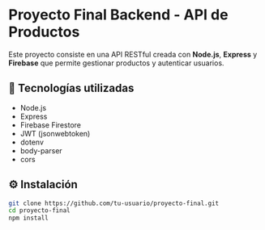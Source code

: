 # Proyecto Final Backend - API de Productos

Este proyecto consiste en una API RESTful creada con **Node.js**, **Express** y **Firebase** que permite gestionar productos y autenticar usuarios.

## 🚀 Tecnologías utilizadas

- Node.js
- Express
- Firebase Firestore
- JWT (jsonwebtoken)
- dotenv
- body-parser
- cors

## ⚙️ Instalación

```bash
git clone https://github.com/tu-usuario/proyecto-final.git
cd proyecto-final
npm install
